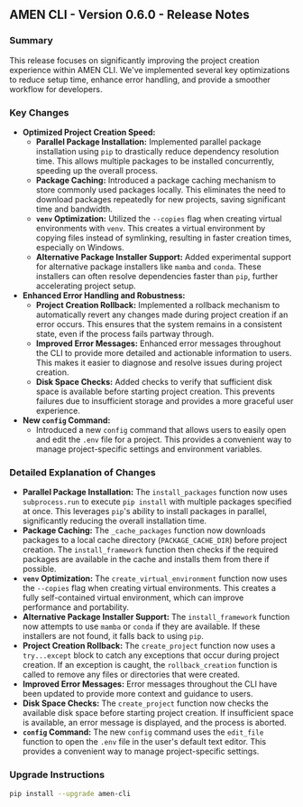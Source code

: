 ## AMEN CLI - Version 0.6.0 - Release Notes

### Summary

This release focuses on significantly improving the project creation experience within AMEN CLI. We've implemented several key optimizations to reduce setup time, enhance error handling, and provide a smoother workflow for developers.

### Key Changes

*   **Optimized Project Creation Speed:**
    *   **Parallel Package Installation:** Implemented parallel package installation using `pip` to drastically reduce dependency resolution time. This allows multiple packages to be installed concurrently, speeding up the overall process.
    *   **Package Caching:** Introduced a package caching mechanism to store commonly used packages locally. This eliminates the need to download packages repeatedly for new projects, saving significant time and bandwidth.
    *   **`venv` Optimization:** Utilized the `--copies` flag when creating virtual environments with `venv`. This creates a virtual environment by copying files instead of symlinking, resulting in faster creation times, especially on Windows.
    *   **Alternative Package Installer Support:** Added experimental support for alternative package installers like `mamba` and `conda`. These installers can often resolve dependencies faster than `pip`, further accelerating project setup.
*   **Enhanced Error Handling and Robustness:**
    *   **Project Creation Rollback:** Implemented a rollback mechanism to automatically revert any changes made during project creation if an error occurs. This ensures that the system remains in a consistent state, even if the process fails partway through.
    *   **Improved Error Messages:** Enhanced error messages throughout the CLI to provide more detailed and actionable information to users. This makes it easier to diagnose and resolve issues during project creation.
    *   **Disk Space Checks:** Added checks to verify that sufficient disk space is available before starting project creation. This prevents failures due to insufficient storage and provides a more graceful user experience.
*   **New `config` Command:**
    *   Introduced a new `config` command that allows users to easily open and edit the `.env` file for a project. This provides a convenient way to manage project-specific settings and environment variables.

### Detailed Explanation of Changes

*   **Parallel Package Installation:** The `install_packages` function now uses `subprocess.run` to execute `pip install` with multiple packages specified at once. This leverages `pip`'s ability to install packages in parallel, significantly reducing the overall installation time.
*   **Package Caching:** The `_cache_packages` function now downloads packages to a local cache directory (`PACKAGE_CACHE_DIR`) before project creation. The `install_framework` function then checks if the required packages are available in the cache and installs them from there if possible.
*   **`venv` Optimization:** The `create_virtual_environment` function now uses the `--copies` flag when creating virtual environments. This creates a fully self-contained virtual environment, which can improve performance and portability.
*   **Alternative Package Installer Support:** The `install_framework` function now attempts to use `mamba` or `conda` if they are available. If these installers are not found, it falls back to using `pip`.
*   **Project Creation Rollback:** The `create_project` function now uses a `try...except` block to catch any exceptions that occur during project creation. If an exception is caught, the `rollback_creation` function is called to remove any files or directories that were created.
*   **Improved Error Messages:** Error messages throughout the CLI have been updated to provide more context and guidance to users.
*   **Disk Space Checks:** The `create_project` function now checks the available disk space before starting project creation. If insufficient space is available, an error message is displayed, and the process is aborted.
*   **`config` Command:** The new `config` command uses the `edit_file` function to open the `.env` file in the user's default text editor. This provides a convenient way to manage project-specific settings.

### Upgrade Instructions

```bash
pip install --upgrade amen-cli
```